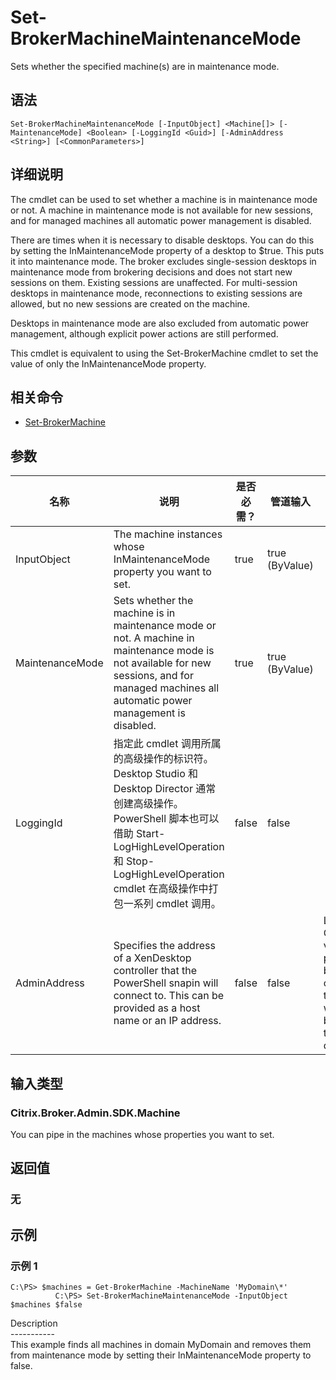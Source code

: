 # Set-BrokerMachineMaintenanceMode

Sets whether the specified machine(s) are in maintenance mode.

## 语法

    Set-BrokerMachineMaintenanceMode [-InputObject] <Machine[]> [-MaintenanceMode] <Boolean> [-LoggingId <Guid>] [-AdminAddress <String>] [<CommonParameters>]
    

## 详细说明

The cmdlet can be used to set whether a machine is in maintenance mode or not. A machine in maintenance mode is not available for new sessions, and for managed machines all automatic power management is disabled.

There are times when it is necessary to disable desktops. You can do this by setting the InMaintenanceMode property of a desktop to $true. This puts it into maintenance mode. The broker excludes single-session desktops in maintenance mode from brokering decisions and does not start new sessions on them. Existing sessions are unaffected. For multi-session desktops in maintenance mode, reconnections to existing sessions are allowed, but no new sessions are created on the machine.

Desktops in maintenance mode are also excluded from automatic power management, although explicit power actions are still performed.

This cmdlet is equivalent to using the Set-BrokerMachine cmdlet to set the value of only the InMaintenanceMode property.

## 相关命令

- [Set-BrokerMachine](Set-BrokerMachine.html)

## 参数

| 名称              | 说明                                                                                                                                                                                            | 是否必需？ | 管道输入           | 默认值                                                                                    |
| --------------- | --------------------------------------------------------------------------------------------------------------------------------------------------------------------------------------------- | ----- | -------------- | -------------------------------------------------------------------------------------- |
| InputObject     | The machine instances whose InMaintenanceMode property you want to set.                                                                                                                       | true  | true (ByValue) |                                                                                        |
| MaintenanceMode | Sets whether the machine is in maintenance mode or not. A machine in maintenance mode is not available for new sessions, and for managed machines all automatic power management is disabled. | true  | true (ByValue) |                                                                                        |
| LoggingId       | 指定此 cmdlet 调用所属的高级操作的标识符。 Desktop Studio 和 Desktop Director 通常创建高级操作。 PowerShell 脚本也可以借助 Start-LogHighLevelOperation 和 Stop-LogHighLevelOperation cmdlet 在高级操作中打包一系列 cmdlet 调用。               | false | false          |                                                                                        |
| AdminAddress    | Specifies the address of a XenDesktop controller that the PowerShell snapin will connect to. This can be provided as a host name or an IP address.                                            | false | false          | Localhost. Once a value is provided by any cmdlet, this value will become the default. |

## 输入类型

### Citrix.Broker.Admin.SDK.Machine

You can pipe in the machines whose properties you want to set.

## 返回值

### 无

## 示例

### 示例 1

    C:\PS> $machines = Get-BrokerMachine -MachineName 'MyDomain\*'
              C:\PS> Set-BrokerMachineMaintenanceMode -InputObject $machines $false
    

Description  
\---\---\-----  
This example finds all machines in domain MyDomain and removes them from maintenance mode by setting their InMaintenanceMode property to false.